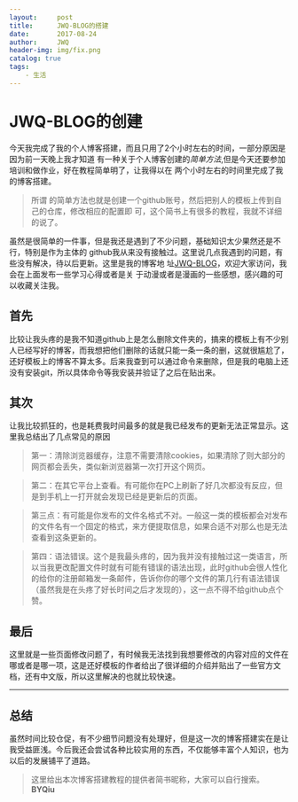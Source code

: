 ```yaml
---
layout:     post
title:      JWQ-BLOG的搭建
date:       2017-08-24
author:     JWQ
header-img: img/fix.png
catalog: true
tags:
    - 生活
---
```


JWQ-BLOG的创建
 =============
今天我完成了我的个人博客搭建，而且只用了2个小时左右的时间，一部分原因是因为前一天晚上我才知道
有一种关于个人博客创建的*简单方法*,但是今天还要参加培训和做作业，好在教程简单明了，让我得以在
两个小时左右的时间里完成了我的博客搭建。

>所谓 的简单方法也就是创建一个github账号，然后把别人的模板上传到自己的仓库，修改相应的配置即
可，这个简书上有很多的教程，我就不详细的说了。

虽然是很简单的一件事，但是我还是遇到了不少问题，基础知识太少果然还是不行，特别是作为主体的
github我从来没有接触过。这里说几点我遇到的问题，有些没有解决，待以后更新。这里是我的博客地
址[JWQ-BLOG](https://jwq-sy.github.io)，欢迎大家访问，我会在上面发布一些学习心得或者是关
于动漫或者是漫画的一些感想，感兴趣的可以收藏关注我。

 首先
-----
 比较让我头疼的是我不知道github上是怎么删除文件夹的，搞来的模板上有不少别人已经写好的博客，而我想把他们删除的话就只能一条一条的删，这就很尴尬了，还好模板上的博客不算太多。后来我查到可以通过命令来删除，但是我的电脑上还没有安装git，所以具体命令等我安装并验证了之后在贴出来。

 其次
-----
让我比较抓狂的，也是耗费我时间最多的就是我已经发布的更新无法正常显示。这里我总结出了几点常见的原因

>第一：清除浏览器缓存，注意不需要清除cookies，如果清除了则大部分的网页都会丢失，类似新浏览器第一次打开这个网页。

>第二：在其它平台上查看。有可能你在PC上刷新了好几次都没有反应，但是到手机上一打开就会发现已经是更新后的页面。

>第三点：有可能是你发布的文件名格式不对。一般这一类的模板都会对发布的文件名有一个固定的格式，来方便提取信息，如果合适不对那么也是无法查看到这条更新的。

>第四：语法错误。这个是我最头疼的，因为我并没有接触过这一类语言，所以当我更改配置文件时就有可能有错误的语法出现，此时github会很人性化的给你的注册邮箱发一条邮件，告诉你你的哪个文件的第几行有语法错误（虽然我是在头疼了好长时间之后才发现的），这一点不得不给github点个赞。

 最后
--------
这里就是一些页面修改问题了，有时候我无法找到我想要修改的内容对应的文件在哪或者是哪一项，这是还好模板的作者给出了很详细的介绍并贴出了一些官方文档，还有中文版，所以这里解决的也就比较快速。

***

 总结
------
虽然时间比较仓促，有不少细节问题没有处理好，但是这一次的博客搭建实在是让我受益匪浅。今后我还会尝试各种比较实用的东西，不仅能够丰富个人知识，也为以后的发展铺平了道路。

>这里给出本次博客搭建教程的提供者简书昵称，大家可以自行搜索。 **BYQiu**
